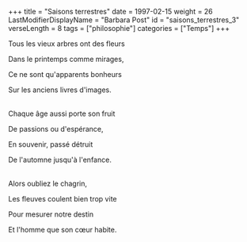 +++
title = "Saisons terrestres"
date = 1997-02-15
weight = 26
LastModifierDisplayName = "Barbara Post"
id = "saisons_terrestres_3"
verseLength = 8
tags = ["philosophie"]
categories = ["Temps"]
+++

Tous les vieux arbres ont des fleurs

Dans le printemps comme mirages,

Ce ne sont qu'apparents bonheurs

Sur les anciens livres d'images.

 \
Chaque âge aussi porte son fruit

De passions ou d'espérance,

En souvenir, passé détruit

De l'automne jusqu'à l'enfance.

 \
Alors oubliez le chagrin,

Les fleuves coulent bien trop vite

Pour mesurer notre destin

Et l'homme que son cœur habite.
